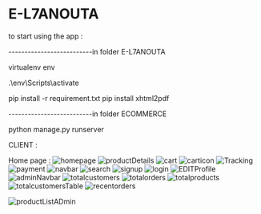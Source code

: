 




# E-L7ANOUTA

to start using the app :

--------------------------in folder E-L7ANOUTA 

virtualenv env

.\env\Scripts\activate

pip install -r requirement.txt
pip install xhtml2pdf


--------------------------in folder ECOMMERCE

python manage.py runserver

CLIENT :

Home page :
![homepage](https://user-images.githubusercontent.com/57690392/125941115-c414ba10-84e6-4d25-acf2-560b60f1225e.png)
![productDetails](https://user-images.githubusercontent.com/57690392/125941166-d13df8b2-db28-4950-99da-938b9646e534.png)
![cart](https://user-images.githubusercontent.com/57690392/125941186-4dede49d-2670-4126-949e-cc3363891f77.png)
![carticon](https://user-images.githubusercontent.com/57690392/125941192-05b5436b-08e0-4ccf-9124-4abd911e83cd.png)
![Tracking](https://user-images.githubusercontent.com/57690392/125941326-a9aaf8cf-2fcd-4e4d-ac7b-5b2ad8904e4b.png)
![payment](https://user-images.githubusercontent.com/57690392/125941201-8100779f-022f-46d6-ae29-bf53f91673b7.png)
![navbar](https://user-images.githubusercontent.com/57690392/125941204-70b51cdd-b9cb-4e8b-aa27-6fba5fb32592.png)
![search](https://user-images.githubusercontent.com/57690392/125941227-275ba900-738a-4464-8232-fa7942030125.png)
![signup](https://user-images.githubusercontent.com/57690392/125941246-f68f4bdb-41a1-4599-8deb-1eebc525bba9.png)
![login](https://user-images.githubusercontent.com/57690392/125941250-fac6f9ab-fcbf-4dff-af11-aeaf290d17fe.png)
![EDITProfile](https://user-images.githubusercontent.com/57690392/125941271-57c28887-c93b-427e-9d66-1c63b4d3095b.png)
![adminNavbar](https://user-images.githubusercontent.com/57690392/125941276-c40174fa-d4b3-48d3-848c-4365ff5043ca.png)
![totalcustomers](https://user-images.githubusercontent.com/57690392/125941283-576a01a8-6f08-4276-a9ac-2674c2a73aec.png)
![totalorders](https://user-images.githubusercontent.com/57690392/125941286-e66c634f-0665-4fb6-9e0f-7caf6f906fed.png)
![totalproducts](https://user-images.githubusercontent.com/57690392/125941289-749c39bb-c9ba-43a5-adbb-dcf63ac0a04e.png)
![totalcustomersTable](https://user-images.githubusercontent.com/57690392/125941306-b3672fa8-14ff-4045-bb48-c48f34039047.png)
![recentorders](https://user-images.githubusercontent.com/57690392/125941311-7105dfd3-7b32-453c-839d-acd61bdfb859.png)

![productListADmin](https://user-images.githubusercontent.com/57690392/125941356-9602a776-2f38-4b19-bc25-a5f2fb364ad0.png)


